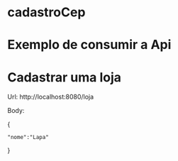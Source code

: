 # cadastroCep

# Exemplo de consumir a Api

# Cadastrar uma loja

Url: http://localhost:8080/loja

Body:

{

    "nome":"Lapa"

}

